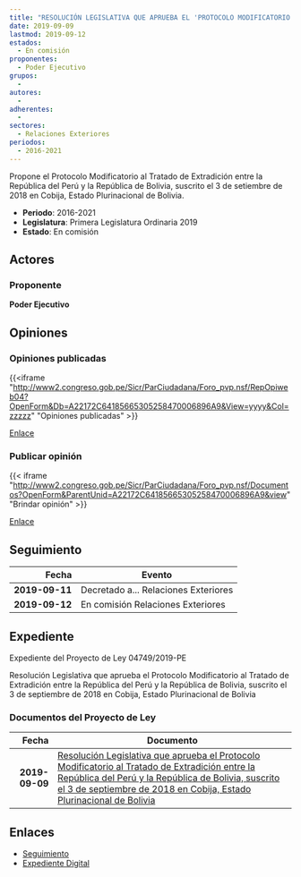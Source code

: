 ```yaml
---
title: "RESOLUCIÓN LEGISLATIVA QUE APRUEBA EL 'PROTOCOLO MODIFICATORIO AL TRATADO DE EXTRADICIÓN ENTRE LA REPÚBLICA DEL PERÚ Y LA REPÚBLICA DE BOLIVIA', SUSCRITO EL 3 DE SETIEMBRE DE 2018 EN COBIJA, ESTADO PLURINACIONAL DE BOLIVIA."
date: 2019-09-09
lastmod: 2019-09-12
estados: 
  - En comisión
proponentes: 
  - Poder Ejecutivo
grupos: 
  - 
autores: 
  - 
adherentes: 
  - 
sectores: 
  - Relaciones Exteriores
periodos: 
  - 2016-2021
---
```


Propone el Protocolo Modificatorio al Tratado de Extradición entre la República del Perú y la República de Bolivia, suscrito el 3 de setiembre de 2018 en Cobija, Estado Plurinacional de Bolivia.

- **Periodo**: 2016-2021
- **Legislatura**: Primera Legislatura Ordinaria 2019
- **Estado**: En comisión

## Actores

### Proponente

**Poder Ejecutivo**


## Opiniones

### Opiniones publicadas

{{<iframe "http://www2.congreso.gob.pe/Sicr/ParCiudadana/Foro_pvp.nsf/RepOpiweb04?OpenForm&Db=A22172C64185665305258470006896A9&View=yyyy&Col=zzzzz" "Opiniones publicadas" >}}

[Enlace](http://www2.congreso.gob.pe/Sicr/ParCiudadana/Foro_pvp.nsf/RepOpiweb04?OpenForm&Db=A22172C64185665305258470006896A9&View=yyyy&Col=zzzzz)
### Publicar opinión

{{< iframe "http://www2.congreso.gob.pe/Sicr/ParCiudadana/Foro_pvp.nsf/Documentos?OpenForm&ParentUnid=A22172C64185665305258470006896A9&view" "Brindar opinión" >}}

[Enlace](http://www2.congreso.gob.pe/Sicr/ParCiudadana/Foro_pvp.nsf/Documentos?OpenForm&ParentUnid=A22172C64185665305258470006896A9&view)

## Seguimiento

| Fecha | Evento |
|------:|--------|
| **2019-09-11** | Decretado a... Relaciones Exteriores|
| **2019-09-12** | En comisión Relaciones Exteriores|


## Expediente

Expediente del Proyecto de Ley 04749/2019-PE

Resolución Legislativa que aprueba el Protocolo Modificatorio al Tratado de Extradición entre la República del Perú y la República de Bolivia, suscrito el 3 de septiembre de 2018 en Cobija, Estado Plurinacional de Bolivia


### Documentos del Proyecto de Ley

| Fecha | Documento |
|------:|--------|
| **2019-09-09** | [Resolución Legislativa que aprueba el Protocolo Modificatorio al Tratado de Extradición entre la República del Perú y la República de Bolivia, suscrito el 3 de septiembre de 2018 en Cobija, Estado Plurinacional de Bolivia](http://www.leyes.congreso.gob.pe/Documentos/2016_2021/Proyectos_de_Ley_y_de_Resoluciones_Legislativas/PL0474920190909.pdf) |

## Enlaces 

- [Seguimiento](http://www2.congreso.gob.pe/Sicr/TraDocEstProc/CLProLey2016.nsf/f7fff46988ca05b1052578e100829cc7/fc92f8e915a63e2a05258470006e3014?OpenDocument)
- [Expediente Digital](http://www2.congreso.gob.pe/Sicr/TraDocEstProc/CLProLey2016.nsf/f7fff46988ca05b1052578e100829cc7/fc92f8e915a63e2a05258470006e3014?OpenDocument&Click=05257FB7005EB655.eb71d0cf91d8294e05256cdf006b5706/$Body/0.1C6C)

